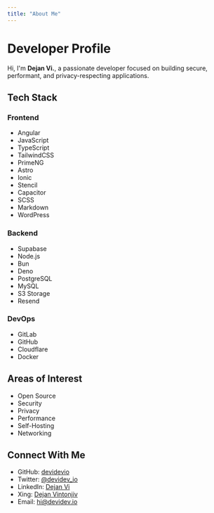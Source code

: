 ```yaml
---
title: "About Me"
---
```


# Developer Profile

Hi, I'm **Dejan Vi.**, a passionate developer focused on building secure, performant, and privacy-respecting applications.

## Tech Stack

### Frontend
- Angular
- JavaScript
- TypeScript
- TailwindCSS
- PrimeNG
- Astro
- Ionic
- Stencil
- Capacitor
- SCSS
- Markdown
- WordPress

### Backend
- Supabase
- Node.js
- Bun
- Deno
- PostgreSQL
- MySQL
- S3 Storage
- Resend

### DevOps
- GitLab
- GitHub
- Cloudflare
- Docker

## Areas of Interest
- Open Source
- Security
- Privacy
- Performance
- Self-Hosting
- Networking

## Connect With Me
- GitHub: [devidevio](https://github.com/devidevio)
- Twitter: [@devidev_io](https://x.com/devidev_io)
- LinkedIn: [Dejan Vi](https://www.linkedin.com/in/dejan-vi)
- Xing: [Dejan Vintonjiv](https://www.xing.com/profile/Dejan_Vintonjiv)
- Email: [hi@devidev.io](mailto:hi@devidev.io)
